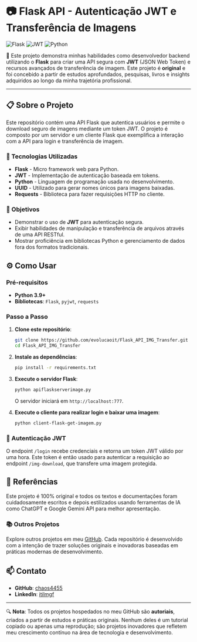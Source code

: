 # 📷 Flask API - Autenticação JWT e Transferência de Imagens

![Flask](https://img.shields.io/badge/Flask-v2.0-blue) ![JWT](https://img.shields.io/badge/JWT-Authentication-green) ![Python](https://img.shields.io/badge/Python-v3.9-blue)

🚀 Este projeto demonstra minhas habilidades como desenvolvedor backend utilizando o **Flask** para criar uma API segura com **JWT** (JSON Web Token) e recursos avançados de transferência de imagem. Este projeto é **original** e foi concebido a partir de estudos aprofundados, pesquisas, livros e insights adquiridos ao longo da minha trajetória profissional.

---

## 📋 Sobre o Projeto

Este repositório contém uma API Flask que autentica usuários e permite o download seguro de imagens mediante um token JWT. O projeto é composto por um servidor e um cliente Flask que exemplifica a interação com a API para login e transferência de imagem.

### 🧰 Tecnologias Utilizadas

- **Flask** - Micro framework web para Python.
- **JWT** - Implementação de autenticação baseada em tokens.
- **Python** - Linguagem de programação usada no desenvolvimento.
- **UUID** - Utilizado para gerar nomes únicos para imagens baixadas.
- **Requests** - Biblioteca para fazer requisições HTTP no cliente.

### 🎯 Objetivos

- Demonstrar o uso de **JWT** para autenticação segura.
- Exibir habilidades de manipulação e transferência de arquivos através de uma API RESTful.
- Mostrar proficiência em bibliotecas Python e gerenciamento de dados fora dos formatos tradicionais.

## ⚙️ Como Usar

### Pré-requisitos

- **Python 3.9+**
- **Bibliotecas**: `Flask`, `pyjwt`, `requests`

### Passo a Passo

1. **Clone este repositório**:
    ```bash
    git clone https://github.com/evolucaoit/Flask_API_IMG_Transfer.git
    cd Flask_API_IMG_Transfer
    ```

2. **Instale as dependências**:
    ```bash
    pip install -r requirements.txt
    ```

3. **Execute o servidor Flask**:
    ```bash
    python apiflaskserverimage.py
    ```
   O servidor iniciará em `http://localhost:777`.

4. **Execute o cliente para realizar login e baixar uma imagem**:
    ```bash
    python client-flask-get-imagem.py
    ```

### 🔐 Autenticação JWT

O endpoint `/login` recebe credenciais e retorna um token JWT válido por uma hora. Este token é então usado para autenticar a requisição ao endpoint `/img-download`, que transfere uma imagem protegida.

## 📌 Referências

Este projeto é 100% original e todos os textos e documentações foram cuidadosamente escritos e depois estilizados usando ferramentas de IA como ChatGPT e Google Gemini API para melhor apresentação.

### 📚 Outros Projetos

Explore outros projetos em meu [GitHub](https://github.com/chaos4455). Cada repositório é desenvolvido com a intenção de trazer soluções originais e inovadoras baseadas em práticas modernas de desenvolvimento.

## 📫 Contato

- **GitHub**: [chaos4455](https://github.com/chaos4455)
- **LinkedIn**: [itilmgf](https://br.linkedin.com/in/itilmgf)

---

🔍 **Nota**: Todos os projetos hospedados no meu GitHub são **autoriais**, criados a partir de estudos e práticas originais. Nenhum deles é um tutorial copiado ou apenas uma reprodução; são projetos inovadores que refletem meu crescimento contínuo na área de tecnologia e desenvolvimento.

